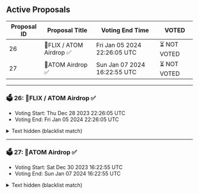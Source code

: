 ## Active Proposals

| Proposal ID | Proposal Title | Voting End Time | VOTED |
|-------------|----------------|-----------------|-------|
| 26 | 💎FLIX / ATOM Airdrop ✅ | Fri Jan 05 2024 22:26:05 UTC | ⏳ NOT VOTED |
| 27 | 💎ATOM Airdrop ✅ | Sun Jan 07 2024 16:22:55 UTC | ⏳ NOT VOTED |

---

### 🗳 26: 💎FLIX / ATOM Airdrop ✅
- Voting Start: Thu Dec 28 2023 22:26:05 UTC
- Voting End: Fri Jan 05 2024 22:26:05 UTC

<details>
<summary>Text hidden (blacklist match)</summary>
 
</details>

---

### 🗳 27: 💎ATOM Airdrop ✅
- Voting Start: Sat Dec 30 2023 16:22:55 UTC
- Voting End: Sun Jan 07 2024 16:22:55 UTC

<details>
<summary>Text hidden (blacklist match)</summary>
 
</details>
